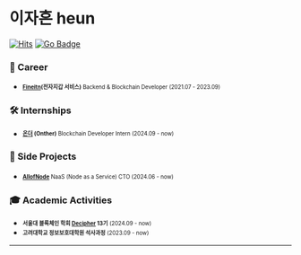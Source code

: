 # 이자흔 heun
[![Hits](https://hits.seeyoufarm.com/api/count/incr/badge.svg?url=https%3A%2F%2Fgithub.com%2Fheun630&count_bg=%2379C83D&title_bg=%23555555&icon=&icon_color=%23E7E7E7&title=hits&edge_flat=false)](https://hits.seeyoufarm.com) [![Go Badge](https://img.shields.io/badge/Go-00ADD8?style=flat-square&logo=Go&logoColor=white)](https://golang.org/)

### **💼 Career**
- <sub><sup><b>[Fineitn](https://play.google.com/store/apps/details?id=com.fineitn.app&hl=ko)(전자지갑 서비스)</b> Backend & Blockchain Developer (2021.07 - 2023.09)</sup></sub>  
  


### **🛠 Internships**
- <sub><sup><b>[온더](https://www.tokamak.network/) (Onther)</b> Blockchain Developer Intern (2024.09 - now)</sup></sub>  
  


### **🌟 Side Projects**
- <sub><sup><b>[AllofNode](https://allofnode.xyz/)</b> NaaS (Node as a Service) CTO (2024.06 - now)</sup></sub>  
  


### **🎓 Academic Activities**
- <sub><sup><b>서울대 블록체인 학회 [Decipher](https://decipher.ac/) 13기</b> (2024.09 - now)</sup></sub>
- <sub><sup><b>고려대학교 정보보호대학원 석사과정</b> (2023.09 - now)</sup></sub>

---
